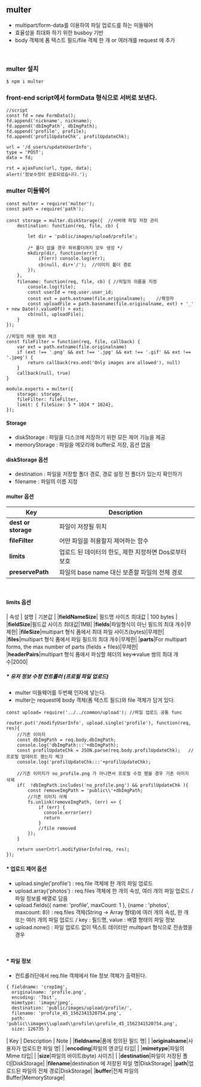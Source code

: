 ## multer
- multipart/form-data를 이용하여 파일 업로드를 하는 미들웨어  
- 효율성을 최대화 하기 위한 busboy 기반  
- body 객체에 폼 텍스트 필드/file 객체 한 개 or 여러개를 request 에 추가  

​
### multer 설치
```
$ npm i multer
```

### front-end script에서 formData 형식으로 서버로 보낸다.
```
//script
const fd = new FormData();
fd.append('nickname', nickname);
fd.append('dbImgPath', dbImgPath);
fd.append('profile', profile);
fd.append('profilUpdateChk', profilUpdateChk);

url = '/d_users/updateUserInfo';
type = 'POST';
data = fd;
        
rst = ajaxFunc(url, type, data);
alert('정보수정이 완료되었습니다.');
```

### multer 미들웨어 
```
const multer = require('multer');
const path = require('path');

const storage = multer.diskStorage({  //서버에 파일 저장 관리
    destination: function(req, file, cb) {

        let dir = 'public/images/upload/profile';

        /* 폴더 없을 경우 하위폴더까지 모두 생성 */
        mkdirp(dir, function(err){
            if(err) console.log(err);
            cb(null, dir+'/');  //이미지 폴더 경로
        });
    },
    filename: function(req, file, cb) { //파일의 이름을 지정
        console.log(file);
        const userId = req.user.user_id;
        const ext = path.extname(file.originalname);    //확장자
        const uploadFile = path.basename(file.originalname, ext) + '_' + new Date().valueOf() + ext;
        cb(null, uploadFile);
    }
});

//파일의 허용 범위 체크
const fileFilter = function(req, file, callback) {
	var ext = path.extname(file.originalname)
	if (ext !== '.png' && ext !== '.jpg' && ext !== '.gif' && ext !== '.jpeg') {
		return callback(res.end('Only images are allowed'), null)
	}
	callback(null, true)
}

module.exports = multer({ 
    storage: storage,
    fileFilter: fileFilter,
    limit: { fileSize: 5 * 1024 * 1024}, 
});
```

#### Storage 
- diskStorage :  파일을 디스크에 저장하기 위한 모든 제어 기능을 제공  
- memoryStorage : 파일을 메모리에 buffer로 저장, 옵션 없음  
  
  
#### diskStorage 옵션 
- destination : 파일을 저장할 폴더 경로, 경로 설정 전 폴더가 있는지 확인하기  
- filename : 파일의 이름 지정  

#### multer 옵션
| Key | Description |
|---|---|
|**dest or storage**| 파일이 저장될 위치 |
|**fileFilter**| 어떤 파일을 허용할지 제어하는 함수 |
|**limits**| 업로드 된 데이터의 한도, 제한 지정하면 Dos로부터 보호 |
|**preservePath**| 파일의 base name 대신 보존할 파일의 전체 경로 |
  
​  
#### limits 옵션
| 속성 | 설명 | 기본값 |
|**fieldNameSize**| 필드명 사이즈 최대값 | 100 bytes |
|**fieldSize**|필드값 사이즈 최대값|1MB|
|**fields**|파일형식이 아닌 필드의 최대 개수|무제한|
|**fileSize**|multipart 형식 폼에서 최대 파일 사이즈(bytes)|무제한|
|**files**|multipart 형식 폼에서 파일 필드의 최대 개수|무제한|
|**parts**|For multipart forms, the max number of parts (fields + files)|무제한|
|**headerPairs**|multipart 형식 폼에서 파싱할 헤더의 key=>value 쌍의 최대 개수|2000|

##### * 유저 정보 수정 컨트롤러 (프로필 파일 업로드)  
- multer 미들웨어를 두번째 인자에 넣는다.  
- multer는 request에 body 객체(폼 텍스트 필드)와 file 객체가 담겨 있다.  

```
const upload= require('../../common/upload'); //파일 업로드 공통 func

router.put('/modifyUserInfo', upload.single('profile'), function(req, res){
    //기존 이미지
    const dbImgPath = req.body.dbImgPath;
    console.log('dbImgPath:::'+dbImgPath);
    const profilUpdateChk = JSON.parse(req.body.profilUpdateChk);   //프로필 업데이트 했는지 체크 
    console.log('profilUpdateChk:::'+profilUpdateChk);

    //기존 이미지가 no_profile.png 가 아니면서 프로필 수정 했을 경우 기존 이미지 삭제
    if(  !dbImgPath.includes('no_profile.png') && profilUpdateChk ){
        const removeImgPath = 'public\\'+dbImgPath;
        //기존 이미지 삭제
        fs.unlink(removeImgPath, (err) => {
            if (err) {
              console.error(err)
              return
            }   
            //file removed
        });
    }
   
    return userCntrl.modifyUserInfo(req, res);
});
```

#### * 업로드 제어 옵션
- upload.single('profile') : req.file 객체에 한 개의 파일 업로드  
- upload.array('photos') : req.files 객체에 한 개의 속성, 여러 개의 파일 업로드 / 파일 정보를 배열로 담음  
- upload.fields({ name: 'profile', maxCount: 1 }, {name : 'photos', maxcount: 8})  : req.files 객체(String -> Array 형태)에 여러 개의 속성, 한 개 또는 여러 개의 파일 업로드 / key : 필드명, value : 배열 형태의 파일 정보  
- upload.none() : 파일 업로드 없이 텍스트 데이터만 multipart 형식으로 전송했을 경우  

​
#### * 파일 정보
- 컨트롤러단에서 req.file 객체에서 file 정보 객체가 출력된다.  
```
{ fieldname: 'cropImg',
  originalname: 'profile.png',
  encoding: '7bit',
  mimetype: 'image/jpeg',
  destination: 'public/images/upload/profile/',
  filename: 'profile_45_1562341520754.png',
  path: 'public\\images\\upload\\profile\\profile_45_1562341520754.png',
  size: 126735 }
```


| Key | Description | Note |
|**fieldname**|폼에 정의된 필드 명| |
|**originalname**|사용자가 업로드한 파일 명| |
|**encoding**|파일의 엔코딩 타입| |
|**mimetype**|파일의 Mime 타입| |
|**size**|파일의 바이트(byte) 사이즈| |
|**destination**|파일이 저장된 폴더|DiskStorage|
|**filename**|destination 에 저장된 파일 명|DiskStorage|
|**path**|업로드된 파일의 전체 경로|DiskStorage|
|**buffer**|전체 파일의 Buffer|MemoryStorage|

